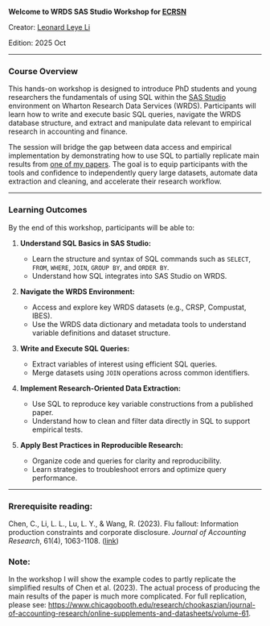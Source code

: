 **Welcome to WRDS SAS Studio Workshop for [ECRSN](https://www.ecrsn.com/)**

Creator: [Leonard Leye Li](https://www.unsw.edu.au/staff/leonard-leye-li)

Edition: 2025 Oct

---

### **Course Overview**

This hands-on workshop is designed to introduce PhD students and young researchers the fundamentals of using SQL within the [SAS Studio](https://wrds-cloud.wharton.upenn.edu/SASStudio/) environment on Wharton Research Data Services (WRDS). Participants will learn how to write and execute basic SQL queries, navigate the WRDS database structure, and extract and manipulate data relevant to empirical research in accounting and finance.

The session will bridge the gap between data access and empirical implementation by demonstrating how to use SQL to partially replicate main results from [one of my papers](https://doi.org/10.1111/1475-679X.12486). The goal is to equip participants with the tools and confidence to independently query large datasets, automate data extraction and cleaning, and accelerate their research workflow.

---

### **Learning Outcomes**

By the end of this workshop, participants will be able to:

1. **Understand SQL Basics in SAS Studio:**

   * Learn the structure and syntax of SQL commands such as `SELECT`, `FROM`, `WHERE`, `JOIN`, `GROUP BY`, and `ORDER BY`.
   * Understand how SQL integrates into SAS Studio on WRDS.

2. **Navigate the WRDS Environment:**

   * Access and explore key WRDS datasets (e.g., CRSP, Compustat, IBES).
   * Use the WRDS data dictionary and metadata tools to understand variable definitions and dataset structure.

3. **Write and Execute SQL Queries:**

   * Extract variables of interest using efficient SQL queries.
   * Merge datasets using `JOIN` operations across common identifiers.

4. **Implement Research-Oriented Data Extraction:**

   * Use SQL to reproduce key variable constructions from a published paper.
   * Understand how to clean and filter data directly in SQL to support empirical tests.

5. **Apply Best Practices in Reproducible Research:**

   * Organize code and queries for clarity and reproducibility.
   * Learn strategies to troubleshoot errors and optimize query performance.

---

### Rrerequisite reading:

Chen, C., Li, L. L., Lu, L. Y., & Wang, R. (2023). Flu fallout: Information production constraints and corporate disclosure. *Journal of Accounting Research*, 61(4), 1063-1108. ([link](https://doi.org/10.1111/1475-679X.12486))

### Note:

In the workshop I will show the example codes to partly replicate the simplified results of Chen et al. (2023). The actual process of producing the main results of the paper is much more complicated. For full replication, please see: https://www.chicagobooth.edu/research/chookaszian/journal-of-accounting-research/online-supplements-and-datasheets/volume-61.
